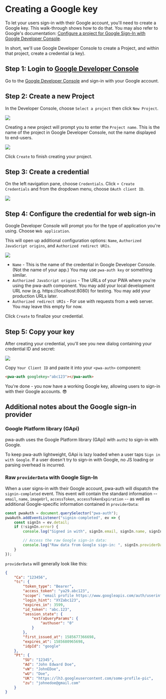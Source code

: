 # Creating a Google key

To let your users sign-in with their Google account, you'll need to create a Google key. This walk-through shows how to do that. You may also refer to Google's documentation: [Configure a project for Google Sign-In with Google Developer Console](https://developers.google.com/identity/sign-in/web/sign-in#before_you_begin).

In short, we'll use Google Developer Console to create a Project, and within that project, create a credential (a key). 

## Step 1: Login to <a href="https://console.developers.google.com/">Google Developer Console</a>

Go to the <a href="https://console.developers.google.com/">Google Developer Console</a> and sign-in with your Google account.

## Step 2: Create a new Project

In the Developer Console, choose `Select a project` then click `New Project`.

<img loading="lazy" src="assets/google-new-project.png" />

Creating a new project will prompt you to enter the `Project name`. This is the name of the project in Google Developer Console, not the name displayed to end-users. 

<img loading="lazy" src="assets/google-create-proj.png" />

Click `Create` to finish creating your project.

## Step 3: Create a credential

On the left navigation pane, choose `Credentials`. Click `+ Create Credentials` and from the dropdown menu, choose `OAuth client ID`.

<img loading="lazy" src="assets/google-create-cred.png" />

## Step 4: Configure the credential for web sign-in

Google Developer Console will prompt you for the type of application you're using. Choose `Web application`.

This will open up additional configuration options: `Name`, `Authorized JavaScript origins`, and `Authorized redirect URIs`.

<img loading="lazy" src="assets/google-configure-cred.png"/>

- `Name` - This is the name of the credential in Google Developer Console. (Not the name of your app.) You may use `pwa-auth key` or something similar.
- `Authorized JavaScript origins` - The URLs of your PWA where you're using the pwa-auth component. You may add your local development URL now (e.g. https://localhost:8080) for testing. You may add your production URLs later.
- `Authorized redirect URIs` - For use with requests from a web server. You may leave this empty for now.

Click `Create` to finalize your credential.

## Step 5: Copy your key

After creating your credential, you'll see you new dialog containing your credential ID and secret:

<img loading="lazy" src="assets/google-copy-key.png" />

Copy `Your Client ID` and paste it into your `<pwa-auth>` component:

```html
<pwa-auth googlekey="abc123"></pwa-auth>
```

You're done - you now have a working Google key, allowing users to sign-in with their Google accounts. 😎

## Additional notes about the Google sign-in provider

### Google Platform library (GApi)

pwa-auth uses the Google Platform library (GApi) with `auth2` to sign-in with Google.

 To keep pwa-auth lightweight, GApi is lazy loaded when a user taps `Sign in with Google`. If a user doesn't try to sign-in with Google, no JS loading or parsing overhead is incurred.

### Raw `providerData` with Google Sign-In

When a user signs-in with their Google account, pwa-auth will dispatch the `signin-completed` event. This event will contain the standard information -- `email`, `name`, `imageUrl`, `accessToken`, `accessTokenExpiration` -- as well as additional Google-specific information contained in `providerData`:

```javascript
const pwaAuth = document.querySelector("pwa-auth");
pwaAuth.addEventListener("signin-completed", ev => {
    const signIn = ev.detail;
    if (!signIn.error) {
        console.log("Signed in with", signIn.email, signIn.name, signIn.imageUrl);

        // Access the raw Google sign-in data:
        console.log("Raw data from Google sign-in: ", signIn.providerData);
    }
});
```

`providerData` will generally look like this:

```JSON
{
    "Ca": "123456",
    "tc": {
        "token_type": "Bearer",
        "access_token": "ya29.abc123",
        "scope": "email profile https://www.googleapis.com/auth/userinfo.email https://www.googleapis.com/auth/userinfo.profile openid",
        "login_hint": "XYZabc123",
        "expires_in": 3599,
        "id_token": "abc.123",
        "session_state": {
            "extraQueryParams": {
                "authuser": "0"
            }
        },
        "first_issued_at": 1585677366698,
        "expires_at": 1585680965698,
        "idpId": "google"
    },
    "Pt": {
        "SU": "12345",
        "Ad": "John Edward Doe",
        "vW": "JohnEDoe",
        "wU": "Doe",
        "UK": "https://lh3.googleusercontent.com/some-profile-pic",
        "zu": "johnedoe@gmail.com"
    }
}
```